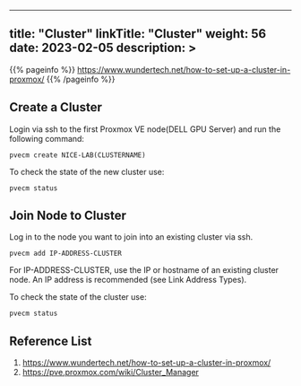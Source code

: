 
---
title: "Cluster"
linkTitle: "Cluster"
weight: 56
date: 2023-02-05
description: >
---

{{% pageinfo %}}
https://www.wundertech.net/how-to-set-up-a-cluster-in-proxmox/
{{% /pageinfo %}}

## Create a Cluster
Login via ssh to the first Proxmox VE node(DELL GPU Server) and run the following command:

```
pvecm create NICE-LAB(CLUSTERNAME)
```
To check the state of the new cluster use:
```
pvecm status
```
 
## Join Node to Cluster
Log in to the node you want to join into an existing cluster via ssh.
```
pvecm add IP-ADDRESS-CLUSTER
```
For IP-ADDRESS-CLUSTER, use the IP or hostname of an existing cluster node. An IP address is recommended (see Link Address Types).

To check the state of the cluster use:
```
pvecm status
```

## Reference List
1. https://www.wundertech.net/how-to-set-up-a-cluster-in-proxmox/
2. https://pve.proxmox.com/wiki/Cluster_Manager

